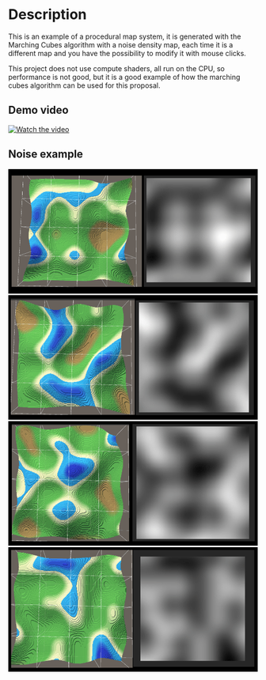 # Description
This is an example of a procedural map system, it is generated with the Marching Cubes algorithm with a noise density map, each time it is a different map and you have the possibility to modify it with mouse clicks.

This project does not use compute shaders, all run on the CPU, so performance is not good, but it is a good example of how the marching cubes algorithm can be used for this proposal.

## Demo video

[![Watch the video](https://img.youtube.com/vi/lc6ftuCdBD0/maxresdefault.jpg)](https://youtu.be/lc6ftuCdBD0)

## Noise example
![Procedural map noise](https://raw.githubusercontent.com/iSanta/Unity-procedural-map/4030792d824e5c39005332cede521e7141c52ffd/Assets/Scrrenshots/1-min.png)
![Procedural map noise](https://raw.githubusercontent.com/iSanta/Unity-procedural-map/4030792d824e5c39005332cede521e7141c52ffd/Assets/Scrrenshots/2-min.png)
![Procedural map noise](https://raw.githubusercontent.com/iSanta/Unity-procedural-map/4030792d824e5c39005332cede521e7141c52ffd/Assets/Scrrenshots/3-min.png)
![Procedural map noise](https://raw.githubusercontent.com/iSanta/Unity-procedural-map/4030792d824e5c39005332cede521e7141c52ffd/Assets/Scrrenshots/4-min.png)



